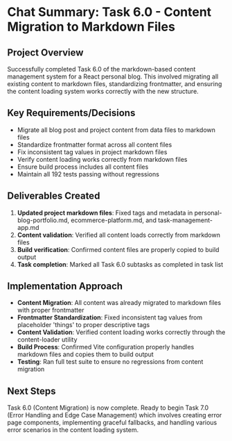 # Chat Summary: Task 6.0 - Content Migration to Markdown Files

## Project Overview
Successfully completed Task 6.0 of the markdown-based content management system for a React personal blog. This involved migrating all existing content to markdown files, standardizing frontmatter, and ensuring the content loading system works correctly with the new structure.

## Key Requirements/Decisions
- Migrate all blog post and project content from data files to markdown files
- Standardize frontmatter format across all content files
- Fix inconsistent tag values in project markdown files
- Verify content loading works correctly from markdown files
- Ensure build process includes all content files
- Maintain all 192 tests passing without regressions

## Deliverables Created
1. **Updated project markdown files**: Fixed tags and metadata in personal-blog-portfolio.md, ecommerce-platform.md, and task-management-app.md
2. **Content validation**: Verified all content loads correctly from markdown files
3. **Build verification**: Confirmed content files are properly copied to build output
4. **Task completion**: Marked all Task 6.0 subtasks as completed in task list

## Implementation Approach
- **Content Migration**: All content was already migrated to markdown files with proper frontmatter
- **Frontmatter Standardization**: Fixed inconsistent tag values from placeholder 'things' to proper descriptive tags
- **Content Validation**: Verified content loading works correctly through the content-loader utility
- **Build Process**: Confirmed Vite configuration properly handles markdown files and copies them to build output
- **Testing**: Ran full test suite to ensure no regressions from content migration

## Next Steps
Task 6.0 (Content Migration) is now complete. Ready to begin Task 7.0 (Error Handling and Edge Case Management) which involves creating error page components, implementing graceful fallbacks, and handling various error scenarios in the content loading system.
